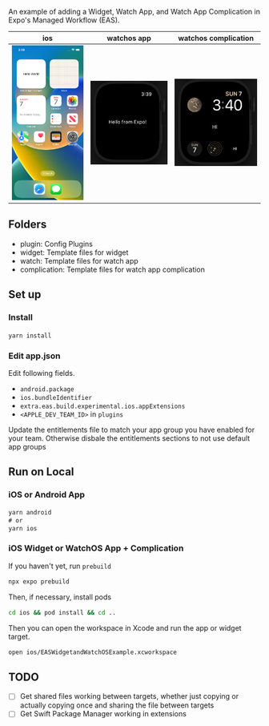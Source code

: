 
An example of adding a Widget, Watch App, and Watch App Complication in Expo's Managed Workflow (EAS).

| ios | watchos app | watchos complication|
|:-----------:|:------------:|:------------:|
|<img width="200" src="./images/homescreen.png" />|<img width="200" src="./images/watchapp.png" />|<img width="200" src="./images/complication.png" />|

## Folders

- plugin: Config Plugins
- widget: Template files for widget
- watch: Template files for watch app
- complication: Template files for watch app complication

## Set up

### Install

`yarn install`


### Edit app.json

Edit following fields.

- `android.package`
- `ios.bundleIdentifier`
- `extra.eas.build.experimental.ios.appExtensions`
- `<APPLE_DEV_TEAM_ID>` in `plugins`

Update the entitlements file to match your app group you have enabled for your team. Otherwise disbale the entitlements 
sections to not use default app groups

## Run on Local

### iOS or Android App

```
yarn android
# or
yarn ios
```

### iOS Widget or WatchOS App + Complication

If you haven't yet, run `prebuild`

```bash
npx expo prebuild
```

Then, if necessary, install pods

```bash
cd ios && pod install && cd ..
```

Then you can open the workspace in Xcode and run the app or widget target.

```bash
open ios/EASWidgetandWatchOSExample.xcworkspace
```

## TODO

- [ ] Get shared files working between targets, whether just copying or actually copying once and sharing the file between targets
- [ ] Get Swift Package Manager working in extensions
